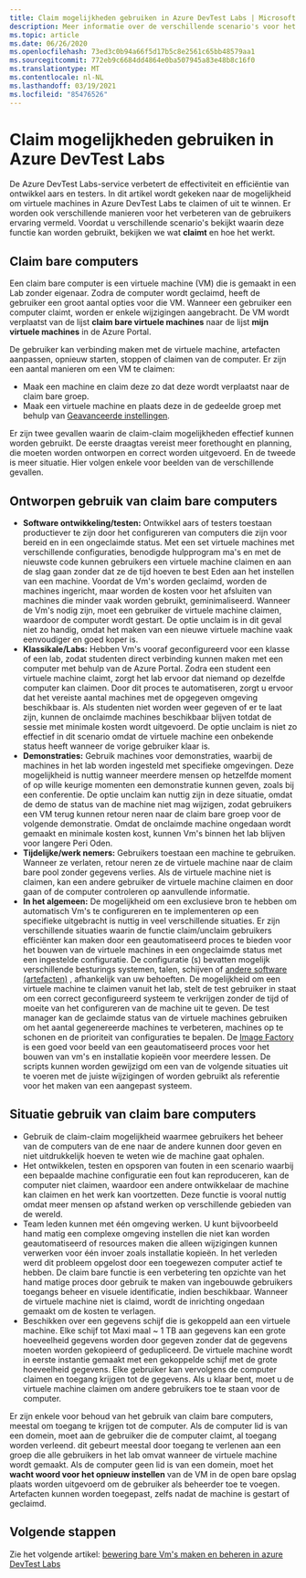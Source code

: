 ```yaml
---
title: Claim mogelijkheden gebruiken in Azure DevTest Labs | Microsoft Docs
description: Meer informatie over de verschillende scenario's voor het gebruik van claim/claim mogelijkheden van Azure DevTest Labs
ms.topic: article
ms.date: 06/26/2020
ms.openlocfilehash: 73ed3c0b94a66f5d17b5c8e2561c65bb48579aa1
ms.sourcegitcommit: 772eb9c6684dd4864e0ba507945a83e48b8c16f0
ms.translationtype: MT
ms.contentlocale: nl-NL
ms.lasthandoff: 03/19/2021
ms.locfileid: "85476526"
---
```

# <a name="use-claim-capabilities-in-azure-devtest-labs"></a>Claim mogelijkheden gebruiken in Azure DevTest Labs
De Azure DevTest Labs-service verbetert de effectiviteit en efficiëntie van ontwikkel aars en testers. In dit artikel wordt gekeken naar de mogelijkheid om virtuele machines in Azure DevTest Labs te claimen of uit te winnen. Er worden ook verschillende manieren voor het verbeteren van de gebruikers ervaring vermeld. Voordat u verschillende scenario's bekijkt waarin deze functie kan worden gebruikt, bekijken we wat **claimt** en hoe het werkt.

## <a name="claimable-machines"></a>Claim bare computers
Een claim bare computer is een virtuele machine (VM) die is gemaakt in een Lab zonder eigenaar. Zodra de computer wordt geclaimd, heeft de gebruiker een groot aantal opties voor die VM. Wanneer een gebruiker een computer claimt, worden er enkele wijzigingen aangebracht. De VM wordt verplaatst van de lijst **claim bare virtuele machines** naar de lijst **mijn virtuele machines** in de Azure Portal. 

De gebruiker kan verbinding maken met de virtuele machine, artefacten aanpassen, opnieuw starten, stoppen of claimen van de computer. Er zijn een aantal manieren om een VM te claimen:

- Maak een machine en claim deze zo dat deze wordt verplaatst naar de claim bare groep. 
- Maak een virtuele machine en plaats deze in de gedeelde groep met behulp van [Geavanceerde instellingen](https://azure.microsoft.com/updates/azure-devtest-labs-claim-lab-vms-from-a-shared-pool/).

Er zijn twee gevallen waarin de claim-claim mogelijkheden effectief kunnen worden gebruikt. De eerste draagtas vereist meer forethought en planning, die moeten worden ontworpen en correct worden uitgevoerd. En de tweede is meer situatie. Hier volgen enkele voor beelden van de verschillende gevallen.

## <a name="designed-use-of-claimable-machines"></a>Ontworpen gebruik van claim bare computers

- **Software ontwikkeling/testen:** Ontwikkel aars of testers toestaan productiever te zijn door het configureren van computers die zijn voor bereid en in een ongeclaimde status. Met een set virtuele machines met verschillende configuraties, benodigde hulpprogram ma's en met de nieuwste code kunnen gebruikers een virtuele machine claimen en aan de slag gaan zonder dat ze de tijd hoeven te best Eden aan het instellen van een machine. Voordat de Vm's worden geclaimd, worden de machines ingericht, maar worden de kosten voor het afsluiten van machines die minder vaak worden gebruikt, geminimaliseerd. Wanneer de Vm's nodig zijn, moet een gebruiker de virtuele machine claimen, waardoor de computer wordt gestart. De optie unclaim is in dit geval niet zo handig, omdat het maken van een nieuwe virtuele machine vaak eenvoudiger en goed koper is.
- **Klassikale/Labs:** Hebben Vm's vooraf geconfigureerd voor een klasse of een lab, zodat studenten direct verbinding kunnen maken met een computer met behulp van de Azure Portal.  Zodra een student een virtuele machine claimt, zorgt het lab ervoor dat niemand op dezelfde computer kan claimen. Door dit proces te automatiseren, zorgt u ervoor dat het vereiste aantal machines met de opgegeven omgeving beschikbaar is. Als studenten niet worden weer gegeven of er te laat zijn, kunnen de onclaimde machines beschikbaar blijven totdat de sessie met minimale kosten wordt uitgevoerd. De optie unclaim is niet zo effectief in dit scenario omdat de virtuele machine een onbekende status heeft wanneer de vorige gebruiker klaar is.
- **Demonstraties:** Gebruik machines voor demonstraties, waarbij de machines in het lab worden ingesteld met specifieke omgevingen. Deze mogelijkheid is nuttig wanneer meerdere mensen op hetzelfde moment of op wille keurige momenten een demonstratie kunnen geven, zoals bij een conferentie. De optie unclaim kan nuttig zijn in deze situatie, omdat de demo de status van de machine niet mag wijzigen, zodat gebruikers een VM terug kunnen retour neren naar de claim bare groep voor de volgende demonstratie. Omdat de onclaimde machine ongedaan wordt gemaakt en minimale kosten kost, kunnen Vm's binnen het lab blijven voor langere Peri Oden.
- **Tijdelijke/werk nemers:** Gebruikers toestaan een machine te gebruiken. Wanneer ze verlaten, retour neren ze de virtuele machine naar de claim bare pool zonder gegevens verlies. Als de virtuele machine niet is claimen, kan een andere gebruiker de virtuele machine claimen en door gaan of de computer controleren op aanvullende informatie.
- **In het algemeen:** De mogelijkheid om een exclusieve bron te hebben om automatisch Vm's te configureren en te implementeren op een specifieke uitgebracht is nuttig in veel verschillende situaties. Er zijn verschillende situaties waarin de functie claim/unclaim gebruikers efficiënter kan maken door een geautomatiseerd proces te bieden voor het bouwen van de virtuele machines in een ongeclaimde status met een ingestelde configuratie. De configuratie (s) bevatten mogelijk verschillende besturings systemen, talen, schijven of [andere software (artefacten)](devtest-lab-artifact-author.md) , afhankelijk van uw behoeften. De mogelijkheid om een virtuele machine te claimen vanuit het lab, stelt de test gebruiker in staat om een correct geconfigureerd systeem te verkrijgen zonder de tijd of moeite van het configureren van de machine uit te geven. De test manager kan de geclaimde status van de virtuele machines gebruiken om het aantal gegenereerde machines te verbeteren, machines op te schonen en de prioriteit van configuraties te bepalen. De [Image Factory](image-factory-create.md) is een goed voor beeld van een geautomatiseerd proces voor het bouwen van vm's en installatie kopieën voor meerdere lessen. De scripts kunnen worden gewijzigd om een van de volgende situaties uit te voeren met de juiste wijzigingen of worden gebruikt als referentie voor het maken van een aangepast systeem.

## <a name="situational-use-of-claimable-machines"></a>Situatie gebruik van claim bare computers

- Gebruik de claim-claim mogelijkheid waarmee gebruikers het beheer van de computers van de ene naar de andere kunnen door geven en niet uitdrukkelijk hoeven te weten wie de machine gaat ophalen.
- Het ontwikkelen, testen en opsporen van fouten in een scenario waarbij een bepaalde machine configuratie een fout kan reproduceren, kan de computer niet claimen, waardoor een andere ontwikkelaar de machine kan claimen en het werk kan voortzetten. Deze functie is vooral nuttig omdat meer mensen op afstand werken op verschillende gebieden van de wereld. 
- Team leden kunnen met één omgeving werken. U kunt bijvoorbeeld hand matig een complexe omgeving instellen die niet kan worden geautomatiseerd of resources maken die alleen wijzigingen kunnen verwerken voor één invoer zoals installatie kopieën. In het verleden werd dit probleem opgelost door een toegewezen computer actief te hebben. De claim bare functie is een verbetering ten opzichte van het hand matige proces door gebruik te maken van ingebouwde gebruikers toegangs beheer en visuele identificatie, indien beschikbaar. Wanneer de virtuele machine niet is claimd, wordt de inrichting ongedaan gemaakt om de kosten te verlagen.
- Beschikken over een gegevens schijf die is gekoppeld aan een virtuele machine. Elke schijf tot Maxi maal ~ 1 TB aan gegevens kan een grote hoeveelheid gegevens worden door gegeven zonder dat de gegevens moeten worden gekopieerd of gedupliceerd. De virtuele machine wordt in eerste instantie gemaakt met een gekoppelde schijf met de grote hoeveelheid gegevens.  Elke gebruiker kan vervolgens de computer claimen en toegang krijgen tot de gegevens. Als u klaar bent, moet u de virtuele machine claimen om andere gebruikers toe te staan voor de computer.

Er zijn enkele voor behoud van het gebruik van claim bare computers, meestal om toegang te krijgen tot de computer. Als de computer lid is van een domein, moet aan de gebruiker die de computer claimt, al toegang worden verleend. dit gebeurt meestal door toegang te verlenen aan een groep die alle gebruikers in het lab omvat wanneer de virtuele machine wordt gemaakt. Als de computer geen lid is van een domein, moet het **wacht woord voor het opnieuw instellen** van de VM in de open bare opslag plaats worden uitgevoerd om de gebruiker als beheerder toe te voegen.  Artefacten kunnen worden toegepast, zelfs nadat de machine is gestart of geclaimd.

## <a name="next-steps"></a>Volgende stappen
Zie het volgende artikel: [bewering bare Vm's maken en beheren in azure DevTest Labs](devtest-lab-add-claimable-vm.md)
